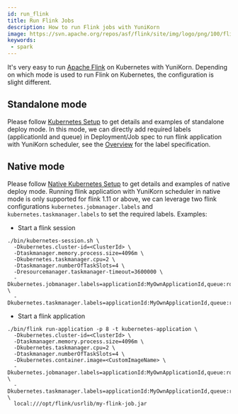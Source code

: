 ```yaml
---
id: run_flink
title: Run Flink Jobs
description: How to run Flink jobs with YuniKorn
image: https://svn.apache.org/repos/asf/flink/site/img/logo/png/100/flink_squirrel_100_color.png
keywords:
 - spark
---
```


<!--
Licensed to the Apache Software Foundation (ASF) under one
or more contributor license agreements.  See the NOTICE file
distributed with this work for additional information
regarding copyright ownership.  The ASF licenses this file
to you under the Apache License, Version 2.0 (the
"License"); you may not use this file except in compliance
with the License.  You may obtain a copy of the License at

  http://www.apache.org/licenses/LICENSE-2.0

Unless required by applicable law or agreed to in writing,
software distributed under the License is distributed on an
"AS IS" BASIS, WITHOUT WARRANTIES OR CONDITIONS OF ANY
KIND, either express or implied.  See the License for the
specific language governing permissions and limitations
under the License.
-->

It's very easy to run [Apache Flink](https://flink.apache.org/) on Kubernetes with YuniKorn. Depending on which mode is
used to run Flink on Kubernetes, the configuration is slight different.

## Standalone mode

Please follow [Kubernetes Setup](https://ci.apache.org/projects/flink/flink-docs-stable/ops/deployment/kubernetes.html) to get details and examples of standalone deploy mode.
In this mode, we can directly add required labels (applicationId and queue) in Deployment/Job spec to run flink application with YuniKorn scheduler, see the [Overview](./workload_overview.md) for the label specification.

## Native mode

Please follow [Native Kubernetes Setup](https://ci.apache.org/projects/flink/flink-docs-stable/ops/deployment/native_kubernetes.html) to get details and examples of native deploy mode.
Running flink application with YuniKorn scheduler in native mode is only supported for flink 1.11 or above, we can leverage two flink configurations `kubernetes.jobmanager.labels` and `kubernetes.taskmanager.labels` to set the required labels.
Examples:

* Start a flink session
```
./bin/kubernetes-session.sh \
  -Dkubernetes.cluster-id=<ClusterId> \
  -Dtaskmanager.memory.process.size=4096m \
  -Dkubernetes.taskmanager.cpu=2 \
  -Dtaskmanager.numberOfTaskSlots=4 \
  -Dresourcemanager.taskmanager-timeout=3600000 \
  -Dkubernetes.jobmanager.labels=applicationId:MyOwnApplicationId,queue:root.sandbox \
  -Dkubernetes.taskmanager.labels=applicationId:MyOwnApplicationId,queue:root.sandbox
```

* Start a flink application
```
./bin/flink run-application -p 8 -t kubernetes-application \
  -Dkubernetes.cluster-id=<ClusterId> \
  -Dtaskmanager.memory.process.size=4096m \
  -Dkubernetes.taskmanager.cpu=2 \
  -Dtaskmanager.numberOfTaskSlots=4 \
  -Dkubernetes.container.image=<CustomImageName> \
  -Dkubernetes.jobmanager.labels=applicationId:MyOwnApplicationId,queue:root.sandbox \
  -Dkubernetes.taskmanager.labels=applicationId:MyOwnApplicationId,queue:root.sandbox \
  local:///opt/flink/usrlib/my-flink-job.jar
```